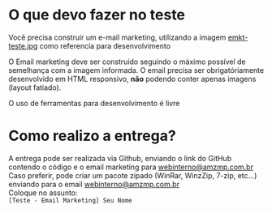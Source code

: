 # O que devo fazer no teste
  
Você precisa construir um e-mail marketing, utilizando a imagem [emkt-teste.jpg](https://github.com/amzmp/email-marketing/blob/main/emkt-teste.jpg) como referencia para desenvolvimento

O Email marketing deve ser construido seguindo o máximo possível de semelhança com a imagem informada. O email precisa ser obrigatóriamente desenvolvido em HTML responsivo, **não** podendo conter apenas imagens (layout fatiado). 

O uso de ferramentas para desenvolvimento é livre
    
# Como realizo a entrega?
A entrega pode ser realizada via Github, enviando o link do GitHub contendo o código e o email marketing para webinterno@amzmp.com.br  
Caso preferir, pode criar um pacote zipado (WinRar, WinzZip, 7-zip, etc...) enviando para o email webinterno@amzmp.com.br  
Coloque no assunto:  
`[Teste - Email Marketing] Seu Nome`  

